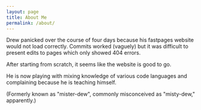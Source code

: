 ```yaml
---
layout: page
title: About Me
permalink: /about/
---
```


Drew panicked over the course of four days because his fastpages website would not load correctly. Commits worked (vaguely) but it was difficult to present edits to pages which only showed 404 errors.

After starting from scratch, it seems like the website is good to go.

He is now playing with mixing knowledge of various code languages and complaining because he is teaching himself.

(Formerly known as "mister-dew", commonly misconceived as "misty-dew," apparently.)